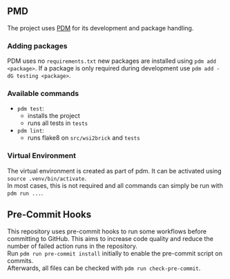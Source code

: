 ## PMD
The project uses [PDM](https://pdm-project.org/latest/) for its development and package handling.

### Adding packages
PDM uses no `requirements.txt` new packages are installed using `pdm add <package>`.
If a package is only required during development use `pdm add -dG testing <package>`.

### Available commands
- `pdm test`:
    - installs the project
    - runs all tests in `tests`
- `pdm lint`:
    - runs flake8 on `src/wsi2brick` and `tests`

### Virtual Environment
The virtual environment is created as part of pdm. It can be activated using `source .venv/bin/activate`.<br>
In most cases, this is not required and all commands can simply be run with `pdm run ...`.

## Pre-Commit Hooks
This repository uses pre-commit hooks to run some workflows before committing to GitHub. This aims to increase code quality and reduce the number of failed action runs in the repository.<br>
Run `pdm run pre-commit install` initially to enable the pre-commit script on commits.<br>
Afterwards, all files can be checked with `pdm run check-pre-commit`.

